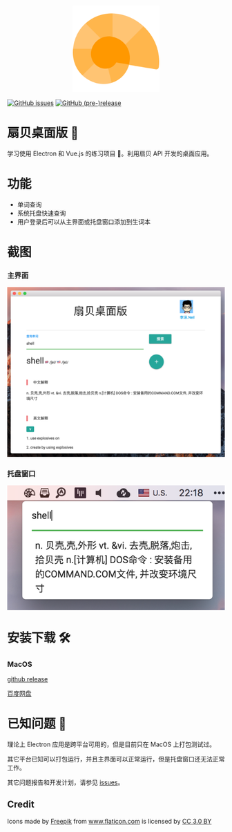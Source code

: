 <p align="center">
  <img src="icons/app/icon512.png" width=200 />
</p>

[![GitHub issues](https://img.shields.io/github/issues/NeilLi1992/Electron-Shanbay.svg)](https://github.com/NeilLi1992/Electron-Shanbay/issues)
[![GitHub (pre-)release](https://img.shields.io/github/release/NeilLi1992/Electron-Shanbay/all.svg)]()

# 扇贝桌面版 🐚 
学习使用 Electron 和 Vue.js 的练习项目 🎉。利用扇贝 API 开发的桌面应用。


# 功能
  * 单词查询
  * 系统托盘快速查询
  * 用户登录后可以从主界面或托盘窗口添加到生词本

# 截图
### 主界面
![](assets/screenshots/screenshot1.png)

### 托盘窗口
![](assets/screenshots/screenshot2.png
)

# 安装下载 🛠

### MacOS
  [github release](https://github.com/NeilLi1992/Electron-Shanbay/releases/download/1.0/electron-shanbay-darwin-x64.zip)

  [百度网盘](https://pan.baidu.com/s/1eT5gVGe)

# 已知问题 🐞
理论上 Electron 应用是跨平台可用的，但是目前只在 MacOS 上打包测试过。

其它平台已知可以打包运行，并且主界面可以正常运行，但是托盘窗口还无法正常工作。

其它问题报告和开发计划，请参见 [issues](https://github.com/NeilLi1992/Electron-Shanbay/issues)。

## Credit
<div>Icons made by <a href="http://www.freepik.com" title="Freepik">Freepik</a> from <a href="https://www.flaticon.com/" title="Flaticon">www.flaticon.com</a> is licensed by <a href="http://creativecommons.org/licenses/by/3.0/" title="Creative Commons BY 3.0" target="_blank">CC 3.0 BY</a></div>